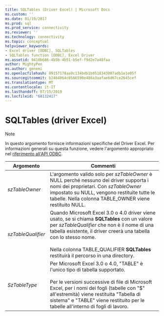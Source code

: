 ```yaml
---
title: SQLTables (Driver Excel) | Microsoft Docs
ms.custom: ''
ms.date: 01/19/2017
ms.prod: sql
ms.prod_service: connectivity
ms.reviewer: ''
ms.technology: connectivity
ms.topic: conceptual
helpviewer_keywords:
- Excel driver [ODBC], SQLTables
- SQLTables function [ODBC], Excel Driver
ms.assetid: 9410b686-4b5b-4b51-b5ef-f9d2e7a48faa
author: MightyPen
ms.author: genemi
ms.openlocfilehash: 89157178aa9c134bdb1b9518343007adb1e1e05f
ms.sourcegitcommit: b2464064c0566590e486a3aafae6d67ce2645cef
ms.translationtype: MT
ms.contentlocale: it-IT
ms.lasthandoff: 07/15/2019
ms.locfileid: "68132417"
---
```

# <a name="sqltables-excel-driver"></a>SQLTables (driver Excel)
> [!NOTE]  
>  In questo argomento fornisce informazioni specifiche del Driver Excel. Per informazioni generali su questa funzione, vedere l'argomento appropriato nel [riferimento all'API ODBC](../../odbc/reference/syntax/odbc-api-reference.md).  
  
|Argomento|Commenti|  
|--------------|--------------|  
|*szTableOwner*|L'argomento valido solo per *szTableOwner* è NULL perché nessuno dei driver supporta i nomi dei proprietari. Con *szTableOwner* impostato su NULL, vengono restituite tutte le tabelle. Nella colonna TABLE_OWNER viene restituito NULL.|  
|*szTableQualifier*|Quando Microsoft Excel 3.0 o 4.0 driver viene usato, se si chiama **SQLTables** con un valore per *szTableQualifier* che non è il nome di una tabella esistente, il driver creerà una tabella con lo stesso nome.<br /><br /> Nella colonna TABLE_QUALIFIER **SQLTables** restituirà il percorso in una directory.|  
|*SzTableType*|Per Microsoft Excel 3.0 o 4.0, "TABLE" è l'unico tipo di tabella supportato.<br /><br /> Per le versioni successive di file di Microsoft Excel, per i nomi dei fogli (tabelle con "$" all'estremità) viene restituita "Tabella di sistema" e "TABLE" viene restituito per le tabelle all'interno di fogli di lavoro.|

